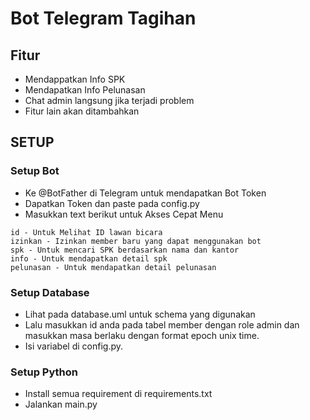 # Bot Telegram Tagihan

## Fitur

- Mendappatkan Info SPK
- Mendapatkan Info Pelunasan
- Chat admin langsung jika terjadi problem
- Fitur lain akan ditambahkan


## SETUP

### Setup Bot

- Ke @BotFather di Telegram untuk mendapatkan Bot Token
- Dapatkan Token dan paste pada config.py
- Masukkan text berikut untuk Akses Cepat Menu
```
id - Untuk Melihat ID lawan bicara
izinkan - Izinkan member baru yang dapat menggunakan bot
spk - Untuk mencari SPK berdasarkan nama dan kantor
info - Untuk mendapatkan detail spk
pelunasan - Untuk mendapatkan detail pelunasan
```

### Setup Database

- Lihat pada database.uml untuk schema yang digunakan
- Lalu masukkan id anda pada tabel member dengan role admin dan masukkan masa berlaku dengan format epoch unix time.
- Isi variabel di config.py.


### Setup Python
- Install semua requirement di requirements.txt
- Jalankan main.py


